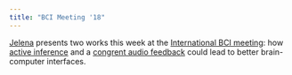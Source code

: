 ```yaml
---
title: "BCI Meeting '18"
---
```


[Jelena](http://jmladeno.net/) presents two works this week at the [International BCI meeting](http://bcisociety.org/meetings/bci-2018-welcome/): how [active inference](https://hal.inria.fr/hal-01796754) and a [congrent audio feedback](https://hal.inria.fr/hal-01794900) could lead to better brain-computer interfaces.
